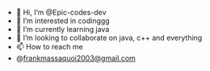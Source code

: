 - 👋 Hi, I’m @Epic-codes-dev
- 👀 I’m interested in codinggg
- 🌱 I’m currently learning java
- 💞️ I’m looking to collaborate on java, c++ and everything
- 📫 How to reach me
- @frankmassaquoi2003@gmail.com

<!---
Epic-codes-dev/Epic-codes-dev is a ✨ special ✨ repository because its `README.md` (this file) appears on your GitHub profile.
You can click the Preview link to take a look at your changes.
--->
